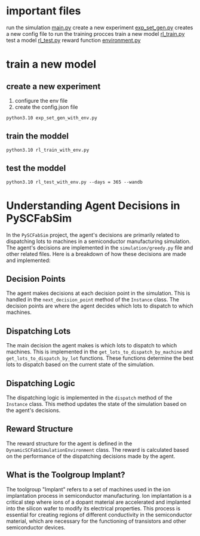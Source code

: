 # important files 

run the simulation [main.py](main.py)
create a new experiment [exp_set_gen.py](exp_set_gen.py) creates a new config file to run the training procces
train a new model [rl_train.py](rl_train.py)
test a model [rl_test.py](rl_test.py)
reward function [environment.py](./simulation/gym/environment.py)


# train a new model 

## create a new experiment 

1. configure the env file
2. create the config.json file 

```shell
python3.10 exp_set_gen_with_env.py
```

## train the moddel 

```shell
python3.10 rl_train_with_env.py
```

## test the moddel

```shell
python3.10 rl_test_with_env.py --days = 365 --wandb
```


# Understanding Agent Decisions in PySCFabSim

In the `PySCFabSim` project, the agent's decisions are primarily related to dispatching lots to machines in a semiconductor manufacturing simulation. The agent's decisions are implemented in the `simulation/greedy.py` file and other related files. Here is a breakdown of how these decisions are made and implemented:

## Decision Points
The agent makes decisions at each decision point in the simulation. This is handled in the `next_decision_point` method of the `Instance` class. The decision points are where the agent decides which lots to dispatch to which machines.

## Dispatching Lots
The main decision the agent makes is which lots to dispatch to which machines. This is implemented in the `get_lots_to_dispatch_by_machine` and `get_lots_to_dispatch_by_lot` functions. These functions determine the best lots to dispatch based on the current state of the simulation.

## Dispatching Logic
The dispatching logic is implemented in the `dispatch` method of the `Instance` class. This method updates the state of the simulation based on the agent's decisions.

## Reward Structure
The reward structure for the agent is defined in the `DynamicSCFabSimulationEnvironment` class. The reward is calculated based on the performance of the dispatching decisions made by the agent.



## What is the Toolgroup Implant?

The toolgroup "Implant" refers to a set of machines used in the ion implantation process in semiconductor manufacturing. Ion implantation is a critical step where ions of a dopant material are accelerated and implanted into the silicon wafer to modify its electrical properties. This process is essential for creating regions of different conductivity in the semiconductor material, which are necessary for the functioning of transistors and other semiconductor devices.

